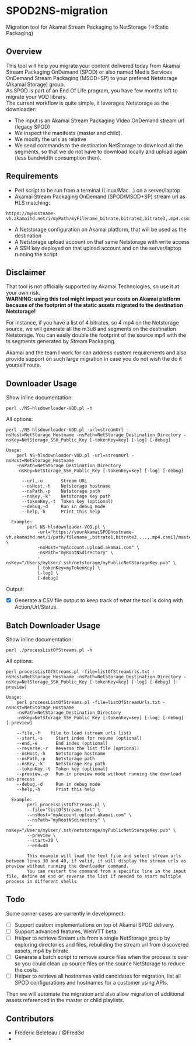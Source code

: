 # SPOD2NS-migration
Migration tool for Akamai Stream Packaging to NetStorage (->Static Packaging)

## Overview
This tool will help you migrate your content delivered today from Akamai Stream Packaging OnDemand (SPOD) or also named Media Services OnDemand Stream Packaging (MSOD+SP) to your prefered Netstorage (Akamai Storage) group.  
As SPOD is part of an End Of Life program, you have few months left to migrate your VOD library.  
The current workflow is quite simple, it leverages Netstorage as the downloader:  

* The input is an Akamai Stream Packaging Video OnDemand stream url (legacy SPOD)  
* We inspect the manifests (master and child). 
* We modify the urls as relative  
* We send commands to the destination NetStorage to download all the segments, so that we do not have to download locally and upload again (less bandwidth consumption then).  

## Requirements

* Perl script to be run from a terminal (Linux/Mac...) on a server/laptop
* Akamai Stream Packaging OnDemand (SPOD/MSOD+SP) stream url as HLS matching:  

```
https://myHostname-vh.akamaihd.net/i/myPath/myFilename_bitrate,bitrate2,bitrate3,.mp4.csmil/master.m3u8
```

* A Netstorage configuration on Akamai platform, that will be used as the destination
* A Netstorage upload account on that same Netstorage with write access
* A SSH key deployed on that upload account and on the server/laptop running the script

## Disclaimer

That tool is not officially supported by Akamai Technologies, so use it at your own risk.  
**WARNING: using this tool might impact your costs on Akamai platform because of the footprint of the static assets migrated to the destination Netstorage!**

For instance, if you have a list of 4 bitrates, so 4 mp4 on the Netstorage source, we will generate all the m3u8 and segments on the destination Netstorage. You can easily double the footprint of the source mp4 with the ts segments generated by Stream Packaging.

Akamai and the team I work for can address custom requirements and also provide support on such large migration in case you do not wish the do it yourself route.

## Downloader Usage

Show inline documentation:

```
perl ./NS-hlsdownloader-VOD.pl -h
```

All options:

```
perl ./NS-hlsdownloader-VOD.pl -url=streamUrl -nsHost=NetStorage_Hostname -nsPath=NetStorage_Destination_Directory -nsKey=NetStorage_SSH_Public_Key [-tokenKey=key] [-log] [-debug]

Usage:
    perl NS-hlsdownloader-VOD.pl -url=streamUrl -nsHost=NetStorage_Hostname
    -nsPath=NetStorage_Destination_Directory
    -nsKey=NetStorage_SSH_Public_Key [-tokenKey=key] [-log] [-debug]

      --url,-u       Stream URL
      --nsHost,-h    Netstorage hostname
      --nsPath,-p    Netstorage path
      --nsKey,-k'    Netstorage Key path
      --tokenKey,-t  Token key (optional)
      --debug,-d     Run in debug mode
      --help,-h      Print this help

  Example:
        perl NS-hlsdownloader-VOD.pl \
            -url="https://yourAkamaiSPODhostname-vh.akamaihd.net/i/path/filename_,bitrate1,bitrate2,...,.mp4.csmil/master.m3u8" \
            -nsHost="myAccount.upload.akamai.com" \
            -nsPath="myRootNSdirectory" \
            -nsKey="/Users/myUser/.ssh/netstorage/myPublicNetStorageKey.pub" \
            [-tokenKey=myTokenKey] \
            [-log] \
            [-debug]
```

Output:

- [x] Generate a CSV file output to keep track of what the tool is doing with Action/Url/Status.   


## Batch Downloader Usage

Show inline documentation:

```
perl ./processListOfStreams.pl -h
```

All options:

```
perl processListOfStreams.pl -file=listOfStreamUrls.txt -nsHost=NetStorage_Hostname -nsPath=NetStorage_Destination_Directory -nsKey=NetStorage_SSH_Public_Key [-tokenKey=key] [-log] [-debug] [-preview]

Usage:
    perl processListOfStreams.pl -file=listOfStreamUrls.txt -nsHost=NetStorage_Hostname
    -nsPath=NetStorage_Destination_Directory
    -nsKey=NetStorage_SSH_Public_Key [-tokenKey=key] [-log] [-debug] [-preview]

    --file,-f 	 file to load (stream urls list)
    --start,-s     Start index for resume (optional)
    --end,-e       End index (optional)
    --reverse,-r   Reverse the list file (optional)
    --nsHost,-h    Netstorage hostname
    --nsPath,-p    Netstorage path
    --nsKey,-k'    Netstorage Key path
    --tokenKey,-t  Token key (optional)
    --preview,-p   Run in preview mode without running the download sub-process
    --debug,-d     Run in debug mode
    --help,-h      Print this help

  Example:
        perl processListOfStreams.pl \
        --file="listOfStreams.txt" \
        --nsHost="myAccount.upload.akamai.com" \
        --nsPath="myRootNSdirectory" \
        --nsKey="/Users/myUser/.ssh/netstorage/myPublicNetStorageKey.pub" \
        --preview \
        --start=30 \
        --end=40

        This example will load the text file and select stream urls between lines 30 and 40, if valid, it will display the stream urls as preview without running the downloader command.
        You can restart the command from a specific line in the input file, define an end or reverse the list if needed to start multiple process in different shells
```


## Todo

Some corner cases are currently in development:

- [ ] Support custom implementations on top of Akamai SPOD delivery.   
- [ ] Support advanced features, WebVTT beta.  
- [ ] Helper to retrieve Stream urls from a single NetStorage group by exploring directories and files, rebuilding the stream url from discovered assets, mp4 by bitrate.  
- [ ] Generate a batch script to remove source files when the process is over so you could clean up source files on the source NetStorage to reduce the costs.  
- [ ] Helper to retrieve all hostnames valid candidates for migration, list all SPOD configurations and hostnames for a customer using APIs.

Then we will automate the migration and also allow migration of additional assets referenced in the master or child playlists.


## Contributors

* Frederic Beleteau / @Fred3d
* 